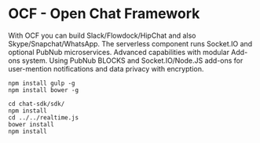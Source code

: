 # OCF - Open Chat Framework

With OCF you can build Slack/Flowdock/HipChat and also Skype/Snapchat/WhatsApp.  The serverless component runs Socket.IO and optional PubNub microservices.  Advanced capabilities with modular Add-ons system. Using PubNub BLOCKS and Socket.IO/Node.JS add-ons for user-mention notifications and data privacy with encryption.


```
npm install gulp -g
npm install bower -g
```

```
cd chat-sdk/sdk/
npm install
cd ../../realtime.js
bower install
npm install
```
